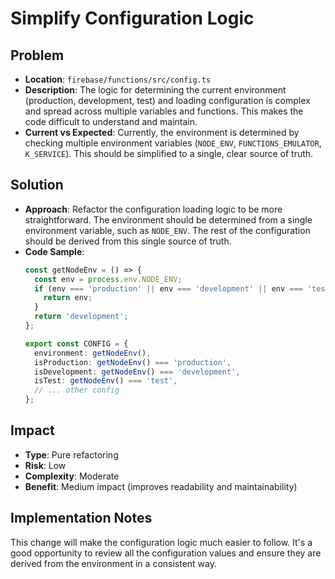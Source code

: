 # Simplify Configuration Logic

## Problem
- **Location**: `firebase/functions/src/config.ts`
- **Description**: The logic for determining the current environment (production, development, test) and loading configuration is complex and spread across multiple variables and functions. This makes the code difficult to understand and maintain.
- **Current vs Expected**: Currently, the environment is determined by checking multiple environment variables (`NODE_ENV`, `FUNCTIONS_EMULATOR`, `K_SERVICE`). This should be simplified to a single, clear source of truth.

## Solution
- **Approach**: Refactor the configuration loading logic to be more straightforward. The environment should be determined from a single environment variable, such as `NODE_ENV`. The rest of the configuration should be derived from this single source of truth.
- **Code Sample**:
  ```typescript
  const getNodeEnv = () => {
    const env = process.env.NODE_ENV;
    if (env === 'production' || env === 'development' || env === 'test') {
      return env;
    }
    return 'development';
  };

  export const CONFIG = {
    environment: getNodeEnv(),
    isProduction: getNodeEnv() === 'production',
    isDevelopment: getNodeEnv() === 'development',
    isTest: getNodeEnv() === 'test',
    // ... other config
  };
  ```

## Impact
- **Type**: Pure refactoring
- **Risk**: Low
- **Complexity**: Moderate
- **Benefit**: Medium impact (improves readability and maintainability)

## Implementation Notes
This change will make the configuration logic much easier to follow. It's a good opportunity to review all the configuration values and ensure they are derived from the environment in a consistent way.